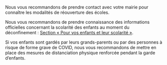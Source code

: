 Nous vous recommandons de prendre contact avec votre mairie
pour connaître les modalités de réouverture des écoles.

Nous vous recommandons de prendre connaissance des informations
officielles concernant la scolarité des enfants au moment
du déconfinement :
[Section « Pour vos enfants et leur scolarité »](https://www.gouvernement.fr/info-coronavirus/strategie-de-deconfinement).

Si vos enfants sont gardés par leurs grands-parents ou par des
personnes à risque de forme grave de COVID, nous vous recommandons
de mettre en place des mesures de distanciation physique
renforcée pendant la garde d’enfants.
